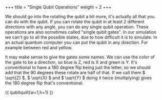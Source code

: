 +++
title = "Single Qubit Operations"
weight = 2
+++

We should go into the rotating the qubit a bit more, it's actually all that you can do with the qubit.
If you can rotate the qubit in at least 2 different directions with any angle, you can do any
single qubit operation. These operations are also sometimes called "single qubit gates".
In our simulation we can't go to all the possible states, due to how difficult it is to simulate.
In an actual quantum computer you can put the qubit in any direction. For example between red and yellow.

It may make sense to give the gates some names. We can use the color of the gate to be a direction,
so blue is Z, red is X and green is Y. It's conventional to have a 180 degree flip being just the letter,
so we should add that the 90 degrees these rotate are half of that. 
If we call them $ \sqrt{Z} $, $ \sqrt{X} $ and $ \sqrt{Y} $ doing it twice (multiplying) gives the 180 degree
flip that's conventional.

{{ qubitquilt(w=1,h=1) }}

